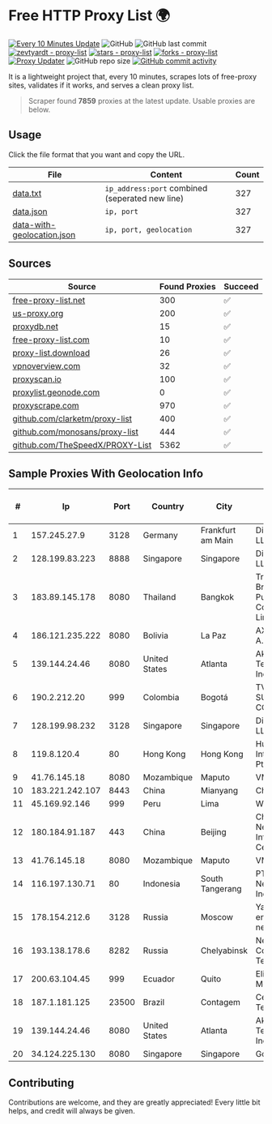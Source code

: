 
# Free HTTP Proxy List 🌍

[![Every 10 Minutes Update](https://github.com/mertguvencli/http-proxy-list/actions/workflows/main.yml/badge.svg?branch=main)](https://github.com/mertguvencli/http-proxy-list/actions/workflows/main.yml)
![GitHub](https://img.shields.io/github/license/mertguvencli/http-proxy-list)
![GitHub last commit](https://img.shields.io/github/last-commit/mertguvencli/http-proxy-list)
[![zevtyardt - proxy-list](https://img.shields.io/static/v1?label=zevtyardt&message=proxy-list&color=blue&logo=github)](https://github.com/zevtyardt/proxy-list "Go to GitHub repo")
[![stars - proxy-list](https://img.shields.io/github/stars/zevtyardt/proxy-list?style=social)](https://github.com/zevtyardt/proxy-list)
[![forks - proxy-list](https://img.shields.io/github/forks/zevtyardt/proxy-list?style=social)](https://github.com/zevtyardt/proxy-list)
[![Proxy Updater](https://github.com/zevtyardt/proxy-list/workflows/Proxy%20Updater/badge.svg)](https://github.com/zevtyardt/proxy-list/actions?query=workflow:"Proxy+Updater")
![GitHub repo size](https://img.shields.io/github/repo-size/zevtyardt/proxy-list)
[![GitHub commit activity](https://img.shields.io/github/commit-activity/m/zevtyardt/proxy-list?logo=commits)](https://github.com/zevtyardt/proxy-list/commits/main)

It is a lightweight project that, every 10 minutes, scrapes lots of free-proxy sites, validates if it works, and serves a clean proxy list.

> Scraper found **7859** proxies at the latest update. Usable proxies are below.

## Usage

Click the file format that you want and copy the URL.

|File|Content|Count|
|----|-------|-----|
|[data.txt](https://raw.githubusercontent.com/mertguvencli/http-proxy-list/main/proxy-list/data.txt)|`ip_address:port` combined (seperated new line)|327|
|[data.json](https://raw.githubusercontent.com/mertguvencli/http-proxy-list/main/proxy-list/data.json)|`ip, port`|327|
|[data-with-geolocation.json](https://raw.githubusercontent.com/mertguvencli/http-proxy-list/main/proxy-list/data-with-geolocation.json)|`ip, port, geolocation`|327|

## Sources

|Source|Found Proxies|Succeed|
|------|-------------|-------|
|[free-proxy-list.net](https://free-proxy-list.net)|300|✅|
|[us-proxy.org](https://www.us-proxy.org)|200|✅|
|[proxydb.net](http://proxydb.net)|15|✅|
|[free-proxy-list.com](https://free-proxy-list.com/?page=&port=&type%5B%5D=http&type%5B%5D=https&up_time=0&search=Search)|10|✅|
|[proxy-list.download](https://www.proxy-list.download/HTTP)|26|✅|
|[vpnoverview.com](https://vpnoverview.com/privacy/anonymous-browsing/free-proxy-servers)|32|✅|
|[proxyscan.io](https://www.proxyscan.io)|100|✅|
|[proxylist.geonode.com](https://proxylist.geonode.com/api/proxy-list?limit=300&page=1&sort_by=lastChecked&sort_type=desc&protocols=http,https)|0|✅|
|[proxyscrape.com](https://api.proxyscrape.com/v2/?request=displayproxies&protocol=http&timeout=10000&country=all&ssl=all&anonymity=all)|970|✅|
|[github.com/clarketm/proxy-list](https://raw.githubusercontent.com/clarketm/proxy-list/master/proxy-list-raw.txt)|400|✅|
|[github.com/monosans/proxy-list](https://raw.githubusercontent.com/monosans/proxy-list/main/proxies/http.txt)|444|✅|
|[github.com/TheSpeedX/PROXY-List](https://raw.githubusercontent.com/TheSpeedX/PROXY-List/master/http.txt)|5362|✅|


## Sample Proxies With Geolocation Info

|#|Ip|Port|Country|City|Internet Service Provider|
|-|--|----|-------|----|-------------------------|
|1|157.245.27.9|3128|Germany|Frankfurt am Main|DigitalOcean, LLC|
|2|128.199.83.223|8888|Singapore|Singapore|DigitalOcean, LLC|
|3|183.89.145.178|8080|Thailand|Bangkok|Triple T Broadband Public Company Limited|
|4|186.121.235.222|8080|Bolivia|La Paz|AXS Bolivia S. A.|
|5|139.144.24.46|8080|United States|Atlanta|Akamai Technologies, Inc.|
|6|190.2.212.20|999|Colombia|Bogotá|TV AZTECA SUCURSAL COLOMBIA|
|7|128.199.98.232|3128|Singapore|Singapore|DigitalOcean, LLC|
|8|119.8.120.4|80|Hong Kong|Hong Kong|Huawei International Pte. LTD|
|9|41.76.145.18|8080|Mozambique|Maputo|VM  S.A|
|10|183.221.242.107|8443|China|Mianyang|China Mobile|
|11|45.169.92.146|999|Peru|Lima|Wigo S.A.|
|12|180.184.91.187|443|China|Beijing|China Internet Network Information Center|
|13|41.76.145.18|8080|Mozambique|Maputo|VM  S.A|
|14|116.197.130.71|80|Indonesia|South Tangerang|PT. Fiber Networks Indonesia|
|15|178.154.212.6|3128|Russia|Moscow|Yandex enterprise network|
|16|193.138.178.6|8282|Russia|Chelyabinsk|New Communication Technologies|
|17|200.63.104.45|999|Ecuador|Quito|Eliana Vanessa Morocho Oña|
|18|187.1.181.125|23500|Brazil|Contagem|Century Telecom Ltda|
|19|139.144.24.46|8080|United States|Atlanta|Akamai Technologies, Inc.|
|20|34.124.225.130|8080|Singapore|Singapore|Google LLC|



## Contributing

Contributions are welcome, and they are greatly appreciated! Every
little bit helps, and credit will always be given.

